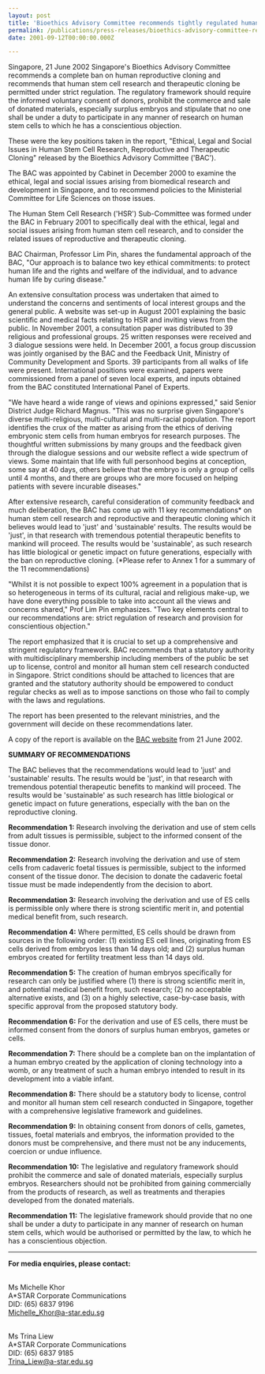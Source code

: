 ```yaml
---
layout: post
title: 'Bioethics Advisory Committee recommends tightly regulated human stem cell research and complete ban on reproductive cloning in Singapore'
permalink: /publications/press-releases/bioethics-advisory-committee-recommends-tightly-regulated-human-stem-cell-research-and-complete-ban-on-reproductive-cloning-in-singapore
date: 2001-09-12T00:00:00.000Z

---
```



Singapore, 21 June 2002 Singapore's Bioethics Advisory Committee recommends a complete ban on human reproductive cloning and recommends that human stem cell research and therapeutic cloning be permitted under strict regulation. The regulatory framework should require the informed voluntary consent of donors, prohibit the commerce and sale of donated materials, especially surplus embryos and stipulate that no one shall be under a duty to participate in any manner of research on human stem cells to which he has a conscientious objection.

These were the key positions taken in the report, "Ethical, Legal and Social Issues in Human Stem Cell Research, Reproductive and Therapeutic Cloning" released by the Bioethics Advisory Committee ('BAC').

The BAC was appointed by Cabinet in December 2000 to examine the ethical, legal and social issues arising from biomedical research and development in Singapore, and to recommend policies to the Ministerial Committee for Life Sciences on those issues.

The Human Stem Cell Research ('HSR') Sub-Committee was formed under the BAC in February 2001 to specifically deal with the ethical, legal and social issues arising from human stem cell research, and to consider the related issues of reproductive and therapeutic cloning.

BAC Chairman, Professor Lim Pin, shares the fundamental approach of the BAC, "Our approach is to balance two key ethical commitments: to protect human life and the rights and welfare of the individual, and to advance human life by curing disease."

An extensive consultation process was undertaken that aimed to understand the concerns and sentiments of local interest groups and the general public. A website was set-up in August 2001 explaining the basic scientific and medical facts relating to HSR and inviting views from the public. In November 2001, a consultation paper was distributed to 39 religious and professional groups. 25 written responses were received and 3 dialogue sessions were held. In December 2001, a focus group discussion was jointly organised by the BAC and the Feedback Unit, Ministry of Community Development and Sports. 39 participants from all walks of life were present. International positions were examined, papers were commissioned from a panel of seven local experts, and inputs obtained from the BAC constituted International Panel of Experts.

"We have heard a wide range of views and opinions expressed," said Senior District Judge Richard Magnus. "This was no surprise given Singapore's diverse multi-religious, multi-cultural and multi-racial population. The report identifies the crux of the matter as arising from the ethics of deriving embryonic stem cells from human embryos for research purposes. The thoughtful written submissions by many groups and the feedback given through the dialogue sessions and our website reflect a wide spectrum of views. Some maintain that life with full personhood begins at conception, some say at 40 days, others believe that the embryo is only a group of cells until 4 months, and there are groups who are more focused on helping patients with severe incurable diseases."

After extensive research, careful consideration of community feedback and much deliberation, the BAC has come up with 11 key recommendations* on human stem cell research and reproductive and therapeutic cloning which it believes would lead to 'just' and 'sustainable' results. The results would be 'just', in that research with tremendous potential therapeutic benefits to mankind will proceed. The results would be 'sustainable', as such research has little biological or genetic impact on future generations, especially with the ban on reproductive cloning. (*Please refer to Annex 1 for a summary of the 11 recommendations)

"Whilst it is not possible to expect 100% agreement in a population that is so heterogeneous in terms of its cultural, racial and religious make-up, we have done everything possible to take into account all the views and concerns shared," Prof Lim Pin emphasizes. "Two key elements central to our recommendations are: strict regulation of research and provision for conscientious objection."

The report emphasized that it is crucial to set up a comprehensive and stringent regulatory framework. BAC recommends that a statutory authority with multidisciplinary membership including members of the public be set up to license, control and monitor all human stem cell research conducted in Singapore. Strict conditions should be attached to licences that are granted and the statutory authority should be empowered to conduct regular checks as well as to impose sanctions on those who fail to comply with the laws and regulations.

The report has been presented to the relevant ministries, and the government will decide on these recommendations later.

A copy of the report is available on the [BAC website](www.bioethics-singapore.org) from 21 June 2002.


**SUMMARY OF RECOMMENDATIONS**

The BAC believes that the recommendations would lead to 'just' and 'sustainable' results. The results would be 'just', in that research with tremendous potential therapeutic benefits to mankind will proceed. The results would be 'sustainable' as such research has little biological or genetic impact on future generations, especially with the ban on the reproductive cloning.

**Recommendation 1:** Research involving the derivation and use of stem cells from adult tissues is permissible, subject to the informed consent of the tissue donor.

**Recommendation 2:** Research involving the derivation and use of stem cells from cadaveric foetal tissues is permissible, subject to the informed consent of the tissue donor. The decision to donate the cadaveric foetal tissue must be made independently from the decision to abort.

**Recommendation 3:** Research involving the derivation and use of ES cells is permissible only where there is strong scientific merit in, and potential medical benefit from, such research.

**Recommendation 4:** Where permitted, ES cells should be drawn from sources in the following order: (1) existing ES cell lines, originating from ES cells derived from embryos less than 14 days old; and (2) surplus human embryos created for fertility treatment less than 14 days old.

**Recommendation 5:** The creation of human embryos specifically for research can only be justified where (1) there is strong scientific merit in, and potential medical benefit from, such research; (2) no acceptable alternative exists, and (3) on a highly selective, case-by-case basis, with specific approval from the proposed statutory body.

**Recommendation 6:** For the derivation and use of ES cells, there must be informed consent from the donors of surplus human embryos, gametes or cells.

**Recommendation 7:** There should be a complete ban on the implantation of a human embryo created by the application of cloning technology into a womb, or any treatment of such a human embryo intended to result in its development into a viable infant.

**Recommendation 8:** There should be a statutory body to license, control and monitor all human stem cell research conducted in Singapore, together with a comprehensive legislative framework and guidelines.

**Recommendation 9:** In obtaining consent from donors of cells, gametes, tissues, foetal materials and embryos, the information provided to the donors must be comprehensive, and there must not be any inducements, coercion or undue influence.

**Recommendation 10:** The legislative and regulatory framework should prohibit the commerce and sale of donated materials, especially surplus embryos. Researchers should not be prohibited from gaining commercially from the products of research, as well as treatments and therapies developed from the donated materials.

**Recommendation 11:** The legislative framework should provide that no one shall be under a duty to participate in any manner of research on human stem cells, which would be authorised or permitted by the law, to which he has a conscientious objection.
 
---
 
**For media enquiries, please contact:**

<br>Ms Michelle Khor
<br>A*STAR Corporate Communications
<br>DID: (65) 6837 9196
<br><Michelle_Khor@a-star.edu.sg>

<br>Ms Trina Liew
<br>A*STAR Corporate Communications
<br>DID: (65) 6837 9185
<br><Trina_Liew@a-star.edu.sg>
 
